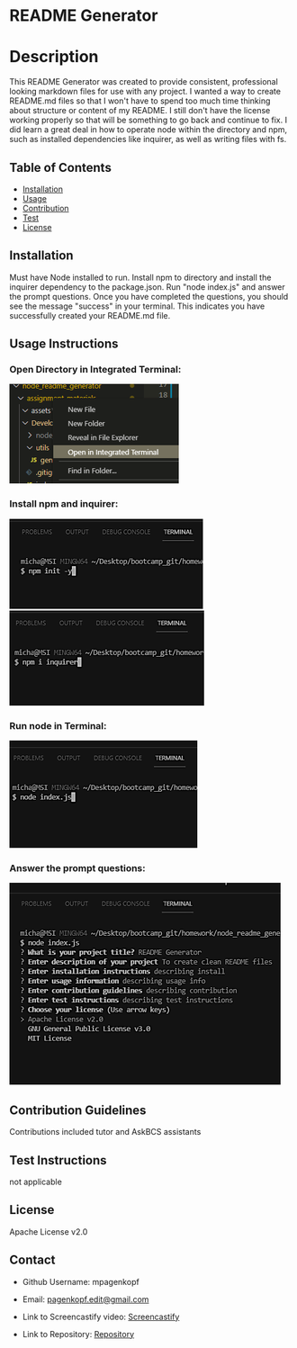 # README Generator   

# Description

This README Generator was created to provide consistent, professional looking markdown files for use with any project. I wanted a way to create README.md files so that I won't have to spend too much time thinking about structure or content of my README. I still don't have the license working properly so that will be something to go back and continue to fix. I did learn a great deal in how to operate node within the directory and npm, such as installed dependencies like inquirer, as well as writing files with fs.

## Table of Contents

* [Installation](#Install)
* [Usage](#Usage-Instructions)
* [Contribution](#Contribution-Guidelines)
* [Test](#Test-Instructions)
* [License](#License)

## Installation

Must have Node installed to run. Install npm to directory and install the inquirer dependency to the package.json. Run "node index.js" and answer the prompt questions. Once you have completed the questions, you should see the message "success" in your terminal. This indicates you have successfully created your README.md file.

## Usage Instructions

### Open Directory in Integrated Terminal:

![Open Terminal](/assets/images/terminal_1.png)

### Install npm and inquirer:

![Install npm](/assets/images/init.png) ![Install Inquirer](/assets/images/inquirer.png)

### Run node in Terminal:

![Run Node](/assets/images/node-index.png)

### Answer the prompt questions:

![Answer prompts](/assets/images/prompts.png)

## Contribution Guidelines

Contributions included tutor and AskBCS assistants

## Test Instructions

not applicable

## License

Apache License v2.0

## Contact

* Github Username: mpagenkopf
* Email: pagenkopf.edit@gmail.com

* Link to Screencastify video: [Screencastify](https://drive.google.com/file/d/1851OA2wEchV9Y7gQXW122j1JeTL25qdJ/view)

* Link to Repository: [Repository](https://github.com/mjpagenkopf/node_readme_generator)
